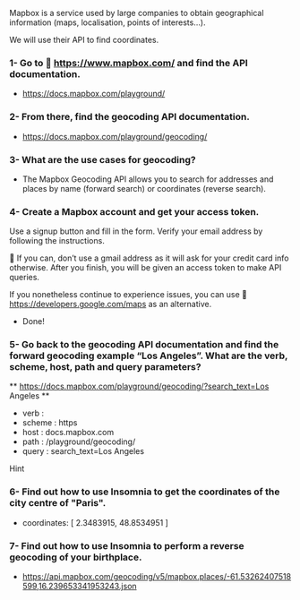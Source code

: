 Mapbox is a service used by large companies to obtain geographical information (maps, localisation, points of interests…).

We will use their API to find coordinates.


### 1- Go to 🔗 https://www.mapbox.com/ and find the API documentation.
+ https://docs.mapbox.com/playground/

### 2- From there, find the geocoding API documentation.
+ https://docs.mapbox.com/playground/geocoding/

### 3- What are the use cases for geocoding?
+ The Mapbox Geocoding API allows you to search for addresses and places by name (forward search) or coordinates (reverse search).

### 4- Create a Mapbox account and get your access token.
Use a signup button and fill in the form.
Verify your email address by following the instructions.

🚧 If you can, don’t use a gmail address as it will ask for your credit card info otherwise. After you finish, you will be given an access token to make API queries.

If you nonetheless continue to experience issues, you can use 🔗 https://developers.google.com/maps as an alternative.
+ Done!

### 5- Go back to the geocoding API documentation and find the forward geocoding example “Los Angeles”. What are the verb, scheme, host, path and query parameters?
** https://docs.mapbox.com/playground/geocoding/?search_text=Los Angeles **

+ verb :
+ scheme : https
+ host : docs.mapbox.com
+ path : /playground/geocoding/
+ query : search_text=Los Angeles

Hint

### 6- Find out how to use Insomnia to get the coordinates of the city centre of "Paris".
+ coordinates: [
					2.3483915,
					48.8534951
				]

### 7- Find out how to use Insomnia to perform a reverse geocoding of your birthplace.
+ https://api.mapbox.com/geocoding/v5/mapbox.places/-61.53262407518599,16.239653341953243.json

